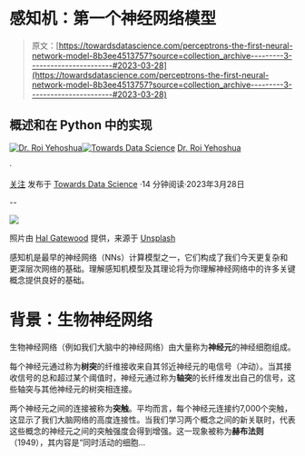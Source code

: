 # 感知机：第一个神经网络模型

> 原文：[https://towardsdatascience.com/perceptrons-the-first-neural-network-model-8b3ee4513757?source=collection_archive---------3-----------------------#2023-03-28](https://towardsdatascience.com/perceptrons-the-first-neural-network-model-8b3ee4513757?source=collection_archive---------3-----------------------#2023-03-28)

## 概述和在 Python 中的实现

[](https://medium.com/@roiyeho?source=post_page-----8b3ee4513757--------------------------------)[![Dr. Roi Yehoshua](../Images/905a512ffc8879069403a87dbcbeb4db.png)](https://medium.com/@roiyeho?source=post_page-----8b3ee4513757--------------------------------)[](https://towardsdatascience.com/?source=post_page-----8b3ee4513757--------------------------------)[![Towards Data Science](../Images/a6ff2676ffcc0c7aad8aaf1d79379785.png)](https://towardsdatascience.com/?source=post_page-----8b3ee4513757--------------------------------) [Dr. Roi Yehoshua](https://medium.com/@roiyeho?source=post_page-----8b3ee4513757--------------------------------)

·

[关注](https://medium.com/m/signin?actionUrl=https%3A%2F%2Fmedium.com%2F_%2Fsubscribe%2Fuser%2F3886620c5cf9&operation=register&redirect=https%3A%2F%2Ftowardsdatascience.com%2Fperceptrons-the-first-neural-network-model-8b3ee4513757&user=Dr.+Roi+Yehoshua&userId=3886620c5cf9&source=post_page-3886620c5cf9----8b3ee4513757---------------------post_header-----------) 发布于 [Towards Data Science](https://towardsdatascience.com/?source=post_page-----8b3ee4513757--------------------------------) ·14 分钟阅读·2023年3月28日[](https://medium.com/m/signin?actionUrl=https%3A%2F%2Fmedium.com%2F_%2Fvote%2Ftowards-data-science%2F8b3ee4513757&operation=register&redirect=https%3A%2F%2Ftowardsdatascience.com%2Fperceptrons-the-first-neural-network-model-8b3ee4513757&user=Dr.+Roi+Yehoshua&userId=3886620c5cf9&source=-----8b3ee4513757---------------------clap_footer-----------)

--

[](https://medium.com/m/signin?actionUrl=https%3A%2F%2Fmedium.com%2F_%2Fbookmark%2Fp%2F8b3ee4513757&operation=register&redirect=https%3A%2F%2Ftowardsdatascience.com%2Fperceptrons-the-first-neural-network-model-8b3ee4513757&source=-----8b3ee4513757---------------------bookmark_footer-----------)![](../Images/878b3bf6ae98c62e8e147e6ad2892349.png)

照片由 [Hal Gatewood](https://unsplash.com/ja/@halacious?utm_source=unsplash&utm_medium=referral&utm_content=creditCopyText) 提供，来源于 [Unsplash](https://unsplash.com/photos/OgvqXGL7XO4?utm_source=unsplash&utm_medium=referral&utm_content=creditCopyText)

感知机是最早的神经网络（NNs）计算模型之一，它们构成了我们今天更复杂和更深层次网络的基础。理解感知机模型及其理论将为你理解神经网络中的许多关键概念提供良好的基础。

# 背景：生物神经网络

生物神经网络（例如我们大脑中的神经网络）由大量称为**神经元**的神经细胞组成。

每个神经元通过称为**树突**的纤维接收来自其邻近神经元的电信号（冲动）。当其接收信号的总和超过某个阈值时，神经元通过称为**轴突**的长纤维发出自己的信号，这些轴突与其他神经元的树突相连接。

两个神经元之间的连接被称为**突触**。平均而言，每个神经元连接约7,000个突触，这显示了我们大脑网络的高度连接性。当我们学习两个概念之间的新关联时，代表这些概念的神经元之间的突触强度会得到增强。这一现象被称为**赫布法则**（1949），其内容是“同时活动的细胞…
